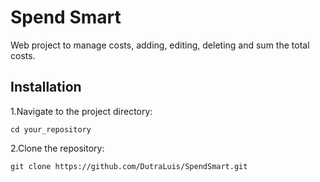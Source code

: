 # Spend Smart

Web project to manage costs, adding, editing, deleting and sum the total costs.

## Installation

1.Navigate to the project directory:
  
    cd your_repository

2.Clone the repository:

    git clone https://github.com/DutraLuis/SpendSmart.git
  

